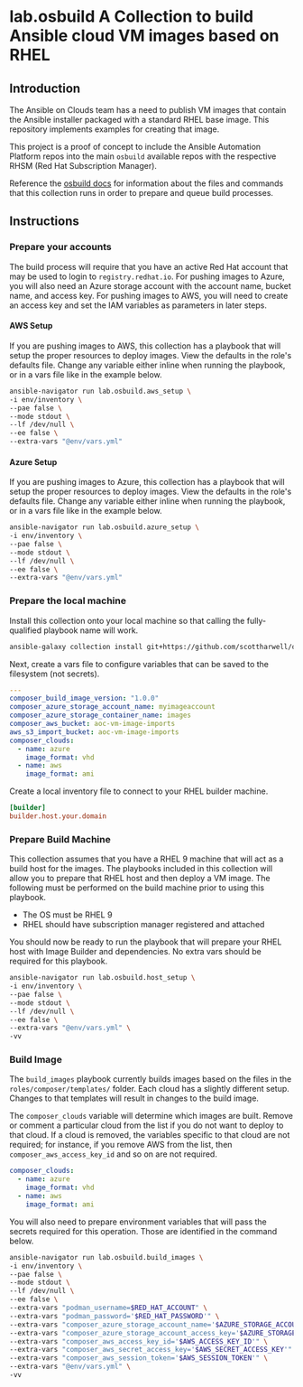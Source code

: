 # lab.osbuild A Collection to build Ansible cloud VM images based on RHEL

## Introduction

The Ansible on Clouds team has a need to publish VM images that contain the Ansible installer packaged with a standard RHEL base image.  This repository implements examples for creating that image.

This project is a proof of concept to include the Ansible Automation Platform repos into the main `osbuild` available repos with the respective RHSM (Red Hat Subscription Manager).

Reference the [osbuild docs][os_build_docs] for information about the files and commands that this collection runs in order to prepare and queue build processes.

## Instructions

### Prepare your accounts

The build process will require that you have an active Red Hat account that may be used to login to `registry.redhat.io`.  For pushing images to Azure, you will also need an Azure storage account with the account name, bucket name, and access key.  For pushing images to AWS, you will need to create an access key and set the IAM variables as parameters in later steps.

#### AWS Setup

If you are pushing images to AWS, this collection has a playbook that will setup the proper resources to deploy images.  View the defaults in the role's defaults file.  Change any variable either inline when running the playbook, or in a vars file like in the example below.

```bash
ansible-navigator run lab.osbuild.aws_setup \
-i env/inventory \
--pae false \
--mode stdout \
--lf /dev/null \
--ee false \
--extra-vars "@env/vars.yml"
```

#### Azure Setup

If you are pushing images to Azure, this collection has a playbook that will setup the proper resources to deploy images.  View the defaults in the role's defaults file.  Change any variable either inline when running the playbook, or in a vars file like in the example below.

```bash
ansible-navigator run lab.osbuild.azure_setup \
-i env/inventory \
--pae false \
--mode stdout \
--lf /dev/null \
--ee false \
--extra-vars "@env/vars.yml"
```

### Prepare the local machine

Install this collection onto your local machine so that calling the fully-qualified playbook name will work.

```bash
ansible-galaxy collection install git+https://github.com/scottharwell/osbuild-with-rhsm-repos.git
```

Next, create a vars file to configure variables that can be saved to the filesystem (not secrets).

```yaml
---
composer_build_image_version: "1.0.0"
composer_azure_storage_account_name: myimageaccount
composer_azure_storage_container_name: images
composer_aws_bucket: aoc-vm-image-imports
aws_s3_import_bucket: aoc-vm-image-imports
composer_clouds:
  - name: azure
    image_format: vhd
  - name: aws
    image_format: ami
```

Create a local inventory file to connect to your RHEL builder machine.

```ini
[builder]
builder.host.your.domain
```

### Prepare Build Machine

This collection assumes that you have a RHEL 9 machine that will act as a build host for the images.  The playbooks included in this collection will allow you to prepare that RHEL host and then deploy a VM image.  The following must be performed on the build machine prior to using this playbook.

* The OS must be RHEL 9
* RHEL should have subscription manager registered and attached

You should now be ready to run the playbook that will prepare your RHEL host with Image Builder and dependencies.  No extra vars should be required for this playbook.

```bash
ansible-navigator run lab.osbuild.host_setup \
-i env/inventory \
--pae false \
--mode stdout \
--lf /dev/null \
--ee false \
--extra-vars "@env/vars.yml" \
-vv
```

### Build Image

The `build_images` playbook currently builds images based on the files in the `roles/composer/templates/` folder.  Each cloud has a slightly different setup.  Changes to that templates will result in changes to the build image.

The `composer_clouds` variable will determine which images are built.  Remove or comment a particular cloud from the list if you do not want to deploy to that cloud.  If a cloud is removed, the variables specific to that cloud are not required; for instance, if you remove AWS from the list, then `composer_aws_access_key_id` and so on are not required.

```yaml
composer_clouds:
  - name: azure
    image_format: vhd
  - name: aws
    image_format: ami
```

You will also need to prepare environment variables that will pass the secrets required for this operation.  Those are identified in the command below.

```bash
ansible-navigator run lab.osbuild.build_images \
-i env/inventory \
--pae false \
--mode stdout \
--lf /dev/null \
--ee false \
--extra-vars "podman_username=$RED_HAT_ACCOUNT" \
--extra-vars "podman_password='$RED_HAT_PASSWORD'" \
--extra-vars "composer_azure_storage_account_name='$AZURE_STORAGE_ACCOUNT_NAME'" \
--extra-vars "composer_azure_storage_account_access_key='$AZURE_STORAGE_ACCOUNT_KEY'" \
--extra-vars "composer_aws_access_key_id='$AWS_ACCESS_KEY_ID'" \
--extra-vars "composer_aws_secret_access_key='$AWS_SECRET_ACCESS_KEY'" \
--extra-vars "composer_aws_session_token='$AWS_SESSION_TOKEN'" \
--extra-vars "@env/vars.yml" \
-vv
```

[os_build_docs]: https://www.osbuild.org/guides/introduction.html
